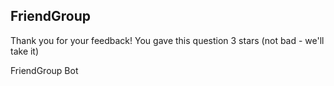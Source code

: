 ## FriendGroup

Thank you for your feedback! You gave this question 3 stars (not bad - we'll take it)

FriendGroup Bot
